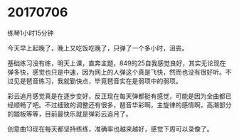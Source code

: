 # 20170706

练琴1小时15分钟

今天早上起晚了，晚上又吃饭吃晚了，只弹了一个多小时，沮丧。

基础练习没有练，明天上课，直奔主题，849的25自我感觉良好，其实无论现在弹多快，感觉也只是中速，因为网上的人弹这个真是飞快，然而也没有很好听。不过见是琶音练习，我就勤快点，毕竟琶音实在是弱项中的弱项。

彩云追月感觉真是在逐步变好，反正现在每天弹都挺有感觉，可能是因为全曲都已经顺畅了吧。不过细致的调整还有很多，琶音华彩啊，主旋律的感情啊，高潮部分的踏板等等，目前最快乐就是弹彩云追月了。

创意曲13现在每天都坚持练练，准确率也越来越好，感觉下周可以录像了。
